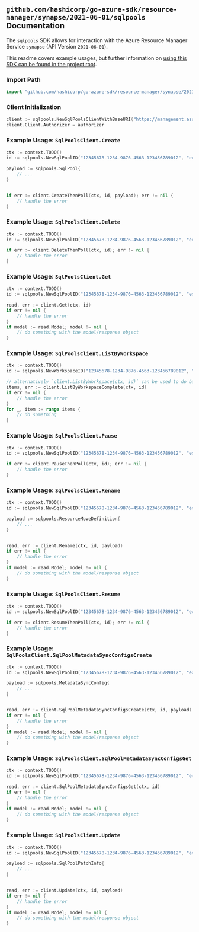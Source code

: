 
## `github.com/hashicorp/go-azure-sdk/resource-manager/synapse/2021-06-01/sqlpools` Documentation

The `sqlpools` SDK allows for interaction with the Azure Resource Manager Service `synapse` (API Version `2021-06-01`).

This readme covers example usages, but further information on [using this SDK can be found in the project root](https://github.com/hashicorp/go-azure-sdk/tree/main/docs).

### Import Path

```go
import "github.com/hashicorp/go-azure-sdk/resource-manager/synapse/2021-06-01/sqlpools"
```


### Client Initialization

```go
client := sqlpools.NewSqlPoolsClientWithBaseURI("https://management.azure.com")
client.Client.Authorizer = authorizer
```


### Example Usage: `SqlPoolsClient.Create`

```go
ctx := context.TODO()
id := sqlpools.NewSqlPoolID("12345678-1234-9876-4563-123456789012", "example-resource-group", "workspaceValue", "sqlPoolValue")

payload := sqlpools.SqlPool{
	// ...
}


if err := client.CreateThenPoll(ctx, id, payload); err != nil {
	// handle the error
}
```


### Example Usage: `SqlPoolsClient.Delete`

```go
ctx := context.TODO()
id := sqlpools.NewSqlPoolID("12345678-1234-9876-4563-123456789012", "example-resource-group", "workspaceValue", "sqlPoolValue")

if err := client.DeleteThenPoll(ctx, id); err != nil {
	// handle the error
}
```


### Example Usage: `SqlPoolsClient.Get`

```go
ctx := context.TODO()
id := sqlpools.NewSqlPoolID("12345678-1234-9876-4563-123456789012", "example-resource-group", "workspaceValue", "sqlPoolValue")

read, err := client.Get(ctx, id)
if err != nil {
	// handle the error
}
if model := read.Model; model != nil {
	// do something with the model/response object
}
```


### Example Usage: `SqlPoolsClient.ListByWorkspace`

```go
ctx := context.TODO()
id := sqlpools.NewWorkspaceID("12345678-1234-9876-4563-123456789012", "example-resource-group", "workspaceValue")

// alternatively `client.ListByWorkspace(ctx, id)` can be used to do batched pagination
items, err := client.ListByWorkspaceComplete(ctx, id)
if err != nil {
	// handle the error
}
for _, item := range items {
	// do something
}
```


### Example Usage: `SqlPoolsClient.Pause`

```go
ctx := context.TODO()
id := sqlpools.NewSqlPoolID("12345678-1234-9876-4563-123456789012", "example-resource-group", "workspaceValue", "sqlPoolValue")

if err := client.PauseThenPoll(ctx, id); err != nil {
	// handle the error
}
```


### Example Usage: `SqlPoolsClient.Rename`

```go
ctx := context.TODO()
id := sqlpools.NewSqlPoolID("12345678-1234-9876-4563-123456789012", "example-resource-group", "workspaceValue", "sqlPoolValue")

payload := sqlpools.ResourceMoveDefinition{
	// ...
}


read, err := client.Rename(ctx, id, payload)
if err != nil {
	// handle the error
}
if model := read.Model; model != nil {
	// do something with the model/response object
}
```


### Example Usage: `SqlPoolsClient.Resume`

```go
ctx := context.TODO()
id := sqlpools.NewSqlPoolID("12345678-1234-9876-4563-123456789012", "example-resource-group", "workspaceValue", "sqlPoolValue")

if err := client.ResumeThenPoll(ctx, id); err != nil {
	// handle the error
}
```


### Example Usage: `SqlPoolsClient.SqlPoolMetadataSyncConfigsCreate`

```go
ctx := context.TODO()
id := sqlpools.NewSqlPoolID("12345678-1234-9876-4563-123456789012", "example-resource-group", "workspaceValue", "sqlPoolValue")

payload := sqlpools.MetadataSyncConfig{
	// ...
}


read, err := client.SqlPoolMetadataSyncConfigsCreate(ctx, id, payload)
if err != nil {
	// handle the error
}
if model := read.Model; model != nil {
	// do something with the model/response object
}
```


### Example Usage: `SqlPoolsClient.SqlPoolMetadataSyncConfigsGet`

```go
ctx := context.TODO()
id := sqlpools.NewSqlPoolID("12345678-1234-9876-4563-123456789012", "example-resource-group", "workspaceValue", "sqlPoolValue")

read, err := client.SqlPoolMetadataSyncConfigsGet(ctx, id)
if err != nil {
	// handle the error
}
if model := read.Model; model != nil {
	// do something with the model/response object
}
```


### Example Usage: `SqlPoolsClient.Update`

```go
ctx := context.TODO()
id := sqlpools.NewSqlPoolID("12345678-1234-9876-4563-123456789012", "example-resource-group", "workspaceValue", "sqlPoolValue")

payload := sqlpools.SqlPoolPatchInfo{
	// ...
}


read, err := client.Update(ctx, id, payload)
if err != nil {
	// handle the error
}
if model := read.Model; model != nil {
	// do something with the model/response object
}
```
